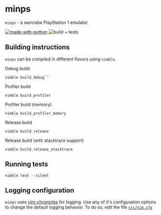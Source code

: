 # minps

`minps` - a wannabe PlayStation 1 emulator

[![made-with-python](https://img.shields.io/badge/Made%20with-Nim-ffc200.svg)](https://nim-lang.org/) ![build + tests](https://github.com/kraptor/actions/workflows/ci.yml/badge.svg) 

## Building instructions

``minps`` can be compiled in different flavors using ``nimble``.

Debug build: 

    nimble build_debug```

Profiler build

    nimble build_profiler

Profiler build (memory)

    nimble build_profiler_memory

Release build

    nimble build_release

Release build (with stacktrace support)

    nimble build_release_stacktrace

## Running tests

    nimble test --silent

## Logging configuration
``minps`` uses [nim-chronicles](https://github.com/status-im/nim-chronicles) for logging. Use any of it's configuration options to change the default logging behavior. To do so, edit the file [``src/nim.cfg``](src/nim.cfg)